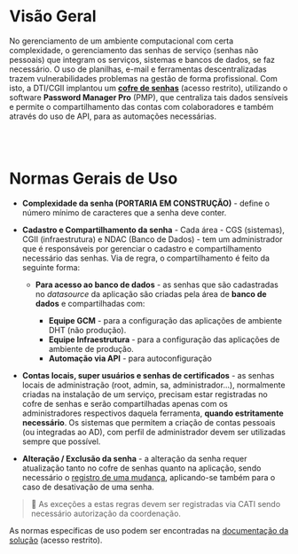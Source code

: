 # Visão Geral
No gerenciamento de um ambiente computacional com certa complexidade, o gerenciamento das senhas de serviço (senhas não pessoais) que integram os serviços, sistemas e bancos de dados, se faz necessário. O uso de planilhas, e-mail e ferramentas descentralizadas trazem vulnerabilidades problemas na gestão de forma profissional. Com isto, a DTI/CGII implantou um **[cofre de senhas](https://git.capes.gov.br/cgii/seguranca/pmp)** (acesso restrito), utilizando o software **Password Manager Pro** (PMP), que centraliza tais dados sensíveis e permite o compartilhamento das contas com colaboradores e também através do uso de API, para as automações necessárias.

<br><br>

# Normas Gerais de Uso

* **Complexidade da senha (PORTARIA EM CONSTRUÇÃO)** - define o número mínimo de caracteres que a senha deve conter.

* **Cadastro e Compartilhamento da senha** - Cada área - CGS (sistemas), CGII (infraestrutura) e NDAC (Banco de Dados) - tem um administrador que é responsáveis por gerenciar o cadastro e compartilhamento necessário das senhas. Via de regra, o compartilhamento é feito da seguinte forma:

  * **Para acesso ao banco de dados** - as senhas que são cadastradas no *datasource* da aplicação são criadas pela área de **banco de dados** e compartilhadas com:

    * **Equipe GCM** - para a configuração das aplicações de ambiente DHT (não produção).
    * **Equipe Infraestrutura** - para a configuração das aplicações de ambiente de produção.
    * **Automação via API** - para autoconfiguração
* **Contas locais, super usuários e senhas de certificados** - as senhas locais de administração (root, admin, sa, administrador...), normalmente criadas na instalação de um serviço, precisam estar registradas no cofre de senhas e serão compartilhadas apenas com os administradores respectivos daquela ferramenta, **quando estritamente necessário**. Os sistemas que permitem a criação de contas pessoais (ou integradas ao AD), com perfil de administrador devem ser utilizadas sempre que possível.
  
* **Alteração / Exclusão da senha** - a alteração da senha requer atualização tanto no cofre de senhas quanto na aplicação, sendo necessário o [registro de uma mudança](https://git.capes.gov.br/cgii/ccm/gmud/wikis/home), aplicando-se também para o caso de desativação de uma senha.

> :blue_book: As exceções a estas regras devem ser registradas via CATI sendo necessário autorização da coordenação.

As normas específicas de uso podem ser encontradas na [documentação da solução](https://git.capes.gov.br/cgii/seguranca/pmp/wikis/home) (acesso restrito).